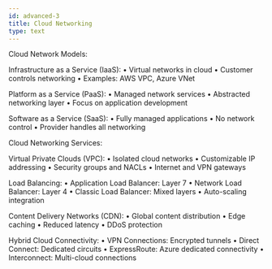 ```yaml
---
id: advanced-3
title: Cloud Networking
type: text
---
```



Cloud Network Models:

Infrastructure as a Service (IaaS):
• Virtual networks in cloud
• Customer controls networking
• Examples: AWS VPC, Azure VNet

Platform as a Service (PaaS):
• Managed network services
• Abstracted networking layer
• Focus on application development

Software as a Service (SaaS):
• Fully managed applications
• No network control
• Provider handles all networking

Cloud Networking Services:

Virtual Private Clouds (VPC):
• Isolated cloud networks
• Customizable IP addressing
• Security groups and NACLs
• Internet and VPN gateways

Load Balancing:
• Application Load Balancer: Layer 7
• Network Load Balancer: Layer 4
• Classic Load Balancer: Mixed layers
• Auto-scaling integration

Content Delivery Networks (CDN):
• Global content distribution
• Edge caching
• Reduced latency
• DDoS protection

Hybrid Cloud Connectivity:
• VPN Connections: Encrypted tunnels
• Direct Connect: Dedicated circuits
• ExpressRoute: Azure dedicated connectivity
• Interconnect: Multi-cloud connections